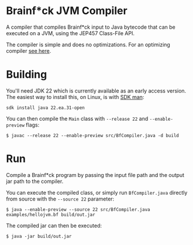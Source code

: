 # Brainf*ck JVM Compiler

A compiler that compiles Brainf*ck input to Java bytecode that can be executed on a
JVM, using the JEP457 Class-File API.

The compiler is simple and does no optimizations. For an optimizing compiler [see here](https://github.com/mrjameshamilton/bf).

# Building

You'll need JDK 22 which is currently available as an early access version.
The easiest way to install this, on Linux, is with [SDK man](https://sdkman.io/):

```shell
sdk install java 22.ea.31-open
```

You can then compile the `Main` class with `--release 22` and `--enable-preview` flags:

```shell
$ javac --release 22 --enable-preview src/BfCompiler.java -d build
```

# Run

Compile a Brainf*ck program by passing the input file path and the output jar path
to the compiler.

You can execute the compiled class, or simply run `BfCompiler.java` 
directly from source with the `--source 22` parameter:

```shell
$ java --enable-preview --source 22 src/BfCompiler.java examples/hellojvm.bf build/out.jar
```

The compiled jar can then be executed:

```shell
$ java -jar build/out.jar
```
